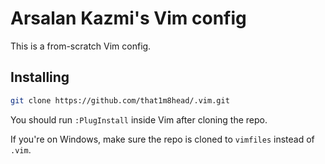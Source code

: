 # Arsalan Kazmi's Vim config

This is a from-scratch Vim config.

## Installing
```sh
git clone https://github.com/that1m8head/.vim.git
```
You should run `:PlugInstall` inside Vim after cloning the repo.

If you're on Windows, make sure the repo is cloned to `vimfiles` instead of `.vim`.
